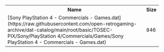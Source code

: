 <table>
<tr><th>Name</th><th>Size</th></tr>
<tr><td>[Sony PlayStation 4 - Commercials - Games.dat](https://raw.githubusercontent.com/open-retrogaming-archive/dat-catalog/main/root/basic/TOSEC-PIX/Sony/PlayStation 4/Commercials/Games/Sony PlayStation 4 - Commercials - Games.dat)</td><td>846</td></tr>
</table>
